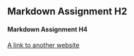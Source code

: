 <h2>Markdown Assignment H2</h2>
<h4>Markdown Assignment H4</h4>
<a href="www.google.com">A link to another website</a>
